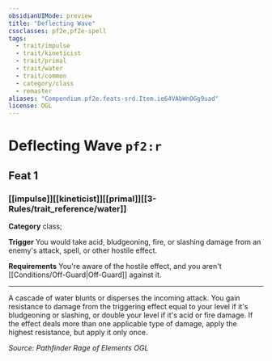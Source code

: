 ```yaml
---
obsidianUIMode: preview
title: "Deflecting Wave"
cssclasses: pf2e,pf2e-spell
tags:
  - trait/impulse
  - trait/kineticist
  - trait/primal
  - trait/water
  - trait/common
  - category/class
  - remaster
aliases: "Compendium.pf2e.feats-srd.Item.ie64VAbWnOGg9uad"
license: OGL
---
```

# Deflecting Wave `pf2:r`
## Feat 1
### [[impulse]][[kineticist]][[primal]][[3-Rules/trait_reference/water]]

**Category** class; 




**Trigger** You would take acid, bludgeoning, fire, or slashing damage from an enemy's attack, spell, or other hostile effect.

**Requirements** You're aware of the hostile effect, and you aren't [[Conditions/Off-Guard|Off-Guard]] against it.

* * *

A cascade of water blunts or disperses the incoming attack. You gain resistance to damage from the triggering effect equal to your level if it's bludgeoning or slashing, or double your level if it's acid or fire damage. If the effect deals more than one applicable type of damage, apply the highest resistance, but apply it only once.

*Source: Pathfinder Rage of Elements*
*OGL*